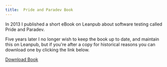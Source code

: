 ```yaml
---
title:  Pride and Paradev Book
---
```


In 2013 I published a short eBook on Leanpub about software testing called Pride and Paradev.

Five years later I no longer wish to keep the book up to date, and maintain this on Leanpub, but if you're after a copy for historical reasons you can download one by clicking the link below.

[Download Book](/media/pride-and-paradev.pdf)
